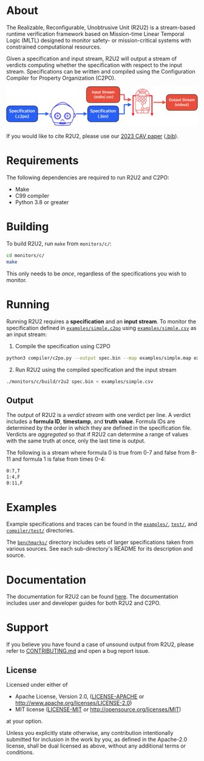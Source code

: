 # About

The Realizable, Reconfigurable, Unobtrusive Unit (R2U2) is a stream-based runtime verification
framework based on Mission-time Linear Temporal Logic (MLTL) designed to monitor safety- or
mission-critical systems with constrained computational resources.

Given a specification and input stream, R2U2 will output a stream of verdicts computing whether the
specification with respect to the input stream. Specifications can be written and compiled using the
Configuration Compiler for Property Organization (C2PO).

![R2U2 workflow](docs/_static/r2u2-flow.png)

If you would like to cite R2U2, please use our [2023 CAV paper](https://link.springer.com/chapter/10.1007/978-3-031-37709-9_23) ([.bib](CITATION.bib)). 

# Requirements 

The following dependencies are required to run R2U2 and C2PO: 
- Make 
- C99 compiler 
- Python 3.8 or greater

# Building

To build R2U2, run `make` from `monitors/c/`:
```bash
cd monitors/c/
make
```
This only needs to be *once*, regardless of the specifications you wish to monitor.

# Running

Running R2U2 requires a **specification** and an **input stream**. To monitor the specification
defined in [`examples/simple.c2po`](examples/simple.c2po) using
[`examples/simple.csv`](examples/simple.csv) as an input stream:

1. Compile the specification using C2PO
```bash
python3 compiler/c2po.py --output spec.bin --map examples/simple.map examples/simple.c2po 
```

2. Run R2U2 using the compiled specification and the input stream
```bash
./monitors/c/build/r2u2 spec.bin < examples/simple.csv
```

## Output

The output of R2U2 is a *verdict stream* with one verdict per line. A verdict includes a **formula
ID**, **timestamp**, and **truth value**. Formula IDs are determined by the order in which they are
defined in the specification file.  Verdicts are *aggregated* so that if R2U2 can determine a range
of values with the same truth at once, only the last time is output.

The following is a stream where formula 0 is true from 0-7 and false from 8-11 and formula 1 is
false from times 0-4:

```
0:7,T
1:4,F
0:11,F
```

# Examples

Example specifications and traces can be found in the [`examples/`](examples/), [`test/`](test/),
and  [`compiler/test/`](compiler/test/) directories.

The [`benchmarks/`](benchmarks/) directory includes sets of larger specifications taken from various
sources. See each sub-directory's README for its description and source.

# Documentation

The documentation for R2U2 can be found [here](https://r2u2.github.io/r2u2/). The documentation includes user and developer guides for both R2U2 and C2PO.

# Support 

If you believe you have found a case of unsound output from R2U2, please refer to
[CONTRIBUTING.md](CONTRIBUTING.md) and open a bug report issue.

## License

Licensed under either of

* Apache License, Version 2.0, ([LICENSE-APACHE](LICENSE-APACHE) or http://www.apache.org/licenses/LICENSE-2.0)
* MIT license ([LICENSE-MIT](LICENSE-MIT) or http://opensource.org/licenses/MIT)

at your option.

Unless you explicitly state otherwise, any contribution intentionally submitted for inclusion in the
work by you, as defined in the Apache-2.0 license, shall be dual licensed as above, without any
additional terms or conditions.
